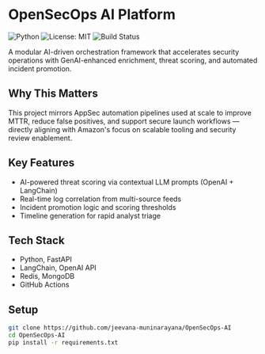 # OpenSecOps AI Platform

![Python](https://img.shields.io/badge/python-3.9+-blue.svg)
![License: MIT](https://img.shields.io/badge/License-MIT-yellow.svg)
![Build Status](https://img.shields.io/badge/build-passing-brightgreen)

A modular AI-driven orchestration framework that accelerates security operations with GenAI-enhanced enrichment, threat scoring, and automated incident promotion.

## Why This Matters

This project mirrors AppSec automation pipelines used at scale to improve MTTR, reduce false positives, and support secure launch workflows — directly aligning with Amazon's focus on scalable tooling and security review enablement.

## Key Features
- AI-powered threat scoring via contextual LLM prompts (OpenAI + LangChain)
- Real-time log correlation from multi-source feeds
- Incident promotion logic and scoring thresholds
- Timeline generation for rapid analyst triage

##  Tech Stack
- Python, FastAPI
- LangChain, OpenAI API
- Redis, MongoDB
- GitHub Actions

## Setup

```bash
git clone https://github.com/jeevana-muninarayana/OpenSecOps-AI
cd OpenSecOps-AI
pip install -r requirements.txt
